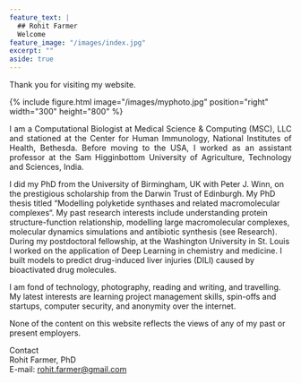 ```yaml
---
feature_text: |
  ## Rohit Farmer
  Welcome
feature_image: "/images/index.jpg"
excerpt: ""
aside: true
---
```


Thank you for visiting my website.

{% include figure.html image="/images/myphoto.jpg" position="right" width="300" height="800" %}
<p style="text-align: justify;"> 
I am a Computational Biologist at Medical Science & Computing (MSC), LLC and stationed at the Center for Human Immunology, National Institutes of Health, Bethesda. Before moving to the USA, I worked as an assistant professor at the Sam Higginbottom University of Agriculture, Technology and Sciences, India.

I did my PhD from the University of Birmingham, UK with Peter J. Winn, on the prestigious scholarship from the Darwin Trust of Edinburgh. My PhD thesis titled “Modelling polyketide synthases and related macromolecular complexes“. My past research interests include understanding protein structure-function relationship, modelling large macromolecular complexes, molecular dynamics simulations and antibiotic synthesis (see Research). During my postdoctoral fellowship, at the Washington University in St. Louis I worked on the application of Deep Learning in chemistry and medicine. I built models to predict drug-induced liver injuries (DILI) caused by bioactivated drug molecules.

I am fond of technology, photography, reading and writing, and travelling. My latest interests are learning project management skills, spin-offs and startups, computer security, and anonymity over the internet.

None of the content on this website reflects the views of any of my past or present employers.
</p>

Contact  
Rohit Farmer, PhD  
E-mail: [rohit.farmer@gmail.com](mailto:rohit.farmer@gmail.com)